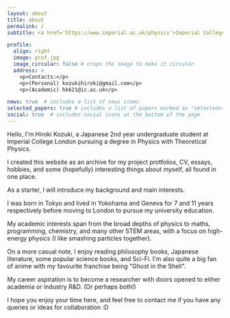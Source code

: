 ```yaml
---
layout: about
title: about
permalink: /
subtitle: <a href='https://www.imperial.ac.uk/physics'>Imperial College London, Department of Physics</a>. Blackett Laboratory, SW7 2BX

profile:
  align: right
  image: prof.jpg
  image_circular: false # crops the image to make it circular
  address: >
    <p>Contacts:</p>
    <p>(Personal) kozukihiroki@gmail.com</p>
    <p>(Academic) hk621@ic.ac.uk</p>

news: true  # includes a list of news items
selected_papers: true # includes a list of papers marked as "selected={true}"
social: true  # includes social icons at the bottom of the page
---
```


Hello, I'm Hiroki Kozuki, a Japanese 2nd year undergraduate student at Imperial College London pursuing a degree in Physics with Theoretical Physics.

I created this website as an archive for my project protfolios, CV, essays, hobbies, and some (hopefully) interesting things about myself, all found in one place. 

As a starter, I will introduce my background and main interests. 

I was born in Tokyo and lived in Yokohama and Geneva for 7 and 11 years respectively before moving to London to pursue my university education. 

My academic interests span from the broad depths of physics to maths, programming, chemistry, and many other STEM areas, with a focus on high-energy physics (I like smashing particles together). 

On a more casual note, I enjoy reading philosophy books, Japanese literature, some popular science books, and Sci-Fi. I'm also quite a big fan of anime with my favourite franchise being "Ghost in the Shell".

My career aspiration is to become a researcher with doors opened to either academia or industry R&D. (Or perhaps both!)

I hope you enjoy your time here, and feel free to contact me if you have any queries or ideas for collaboration :D


